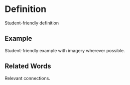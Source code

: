 # Definition

Student-friendly definition

## Example

Student-friendly example with imagery wherever possible.

## Related Words

Relevant connections.